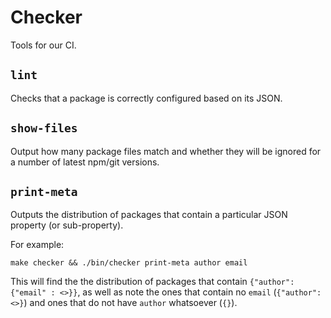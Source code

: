 # Checker

Tools for our CI.

## `lint`

Checks that a package is correctly configured based on its JSON.

## `show-files`

Output how many package files match and whether they will be ignored for a number of latest npm/git versions.

## `print-meta`

Outputs the distribution of packages that contain a particular JSON property (or sub-property).

For example:

```make checker && ./bin/checker print-meta author email```

This will find the the distribution of packages that contain `{"author": {"email" : <>}}`, as
well as note the ones that contain no `email` (`{"author": <>}`) and ones that do not have `author` whatsoever (`{}`).
